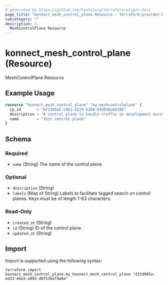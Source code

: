 ```yaml
---
# generated by https://github.com/hashicorp/terraform-plugin-docs
page_title: "konnect_mesh_control_plane Resource - terraform-provider-konnect"
subcategory: ""
description: |-
  MeshControlPlane Resource
---
```


# konnect_mesh_control_plane (Resource)

MeshControlPlane Resource

## Example Usage

```terraform
resource "konnect_mesh_control_plane" "my_meshcontrolplane" {
  cp_id       = "bf138ba2-c9b1-4229-b268-04d9d8a6410b"
  description = "A control plane to handle traffic on development environment."
  name        = "Test control plane"
}
```

<!-- schema generated by tfplugindocs -->
## Schema

### Required

- `name` (String) The name of the control plane.

### Optional

- `description` (String)
- `labels` (Map of String) Labels to facilitate tagged search on control planes. Keys must be of length 1-63 characters.

### Read-Only

- `created_at` (String)
- `id` (String) ID of the control plane.
- `updated_at` (String)

## Import

Import is supported using the following syntax:

```shell
terraform import konnect_mesh_control_plane.my_konnect_mesh_control_plane "d32d905a-ed33-46a3-a093-d8f536af9a8a"
```
